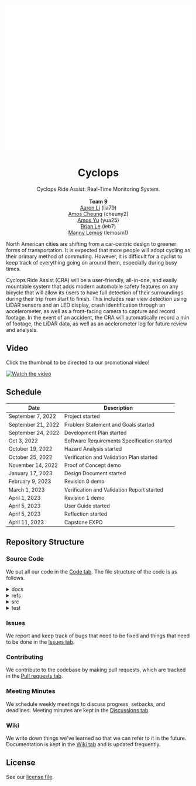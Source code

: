 <div align="center">

<a href="https://github.com/amosyu2000/cyclops">
	<img src="./refs/header.svg" width="800" height="400" alt="Cyclops header">
</a>

# Cyclops <!-- omit in toc -->
Cyclops Ride Assist: Real-Time Monitoring System.<br/>  
__Team 9__  
[Aaron Li](https://github.com/aaronhsli) (lia79)  
[Amos Cheung](https://github.com/amoscheung99527) (cheuny2)  
[Amos Yu](https://github.com/amosyu2000) (yua25)  
[Brian Le](https://github.com/briantule) (leb7)  
[Manny Lemos](https://github.com/MannyLemos) (lemosm1)  

</div>

<div style="page-break-after: always;"></div> <!-- Page Break -->

North American cities are shifting from a car-centric design to greener forms of transportation. It is expected that more people will adopt cycling as their primary method of commuting. However, it is difficult for a cyclist to keep track of everything going on around them, especially during busy times.

Cyclops Ride Assist (CRA) will be a user-friendly, all-in-one, and easily mountable system that adds modern automobile safety features on any bicycle that will allow its users to have full detection of their surroundings during their trip from start to finish. This includes rear view detection using LiDAR sensors and an LED display, crash identification through an accelerometer, as well as a front-facing camera to capture and record footage. In the event of an accident, the CRA will automatically record a min of footage, the LiDAR data, as well as an acclerometer log for future review and analysis. 

## Video

Click the thumbnail to be directed to our promotional video!

[![Watch the video](https://img.youtube.com/vi/2H2faZxTyGI/maxresdefault.jpg)](https://youtu.be/2H2faZxTyGI)

## Schedule 

| Date              | Description     |
|-------------------|-----------------|
| September 7, 2022 | Project started |
| September 21, 2022 | Problem Statement and Goals started |
| September 24, 2022 | Development Plan started |
| Oct 3, 2022 | Software Requirements Specification started |
| October 19, 2022 | Hazard Analysis started |
| October 25, 2022 | Verification and Validation Plan started |
| November 14, 2022 | Proof of Concept demo |
| January 17, 2023 | Design Document started |
| February 9, 2023 | Revision 0 demo |
| March 1, 2023 | Verification and Validation Report started |
| April 1, 2023 | Revision 1 demo |
| April 5, 2023 | User Guide started |
| April 5, 2023 | Reflection started |
| April 11, 2023 | Capstone EXPO |

## Repository Structure

### Source Code

We put all our code in the [Code tab](https://github.com/amosyu2000/cyclops). The file structure of the code is as follows.

<details><summary>docs</summary>

- Documentation for the project

</details>

<details><summary>refs</summary>

- Reference material used for the project, including papers

</details>

<details><summary>src</summary>

- Source code

</details>

<details><summary>test</summary>

- Test cases

</details>

### Issues

We report and keep track of bugs that need to be fixed and things that need to be done in the [Issues tab](https://github.com/amosyu2000/cyclops/issues). 

### Contributing

We contribute to the codebase by making pull requests, which are tracked in the [Pull requests tab](https://github.com/amosyu2000/cyclops/pulls).

### Meeting Minutes

We schedule weekly meetings to discuss progress, setbacks, and deadlines. Meeting minutes are kept in the [Discussions tab](https://github.com/amosyu2000/cyclops/discussions).

### Wiki

We write down things we've learned so that we can refer to it in the future. Documentation is kept in the [Wiki tab](https://github.com/amosyu2000/cyclops/wiki) and is updated frequently.

## License
See our [license file](./LICENSE).
